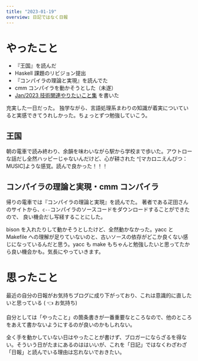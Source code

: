 ```yaml
---
title: "2023-01-19"
overview: 日記ではなく日報
---
```


# やったこと

- 『王国』を読んだ
- Haskell 課題のリビジョン提出
- 『コンパイラの理論と実現』を読んでた
- cmm コンパイラを動かそうとした（未遂）
- [Jan/2023 技術関連やりたいこと集](/blog/2023-jan-tech-aspiration.md) を書いた

充実した一日だった。
独学ながら、言語処理系まわりの知識が着実についていると実感できてうれしかった。ちょっとずつ勉強していこう。

## 王国

朝の電車で読み終わり、余韻を味わいながら駅から学校まで歩いた。アウトローな話だし全然ハッピーじゃないんだけど、心が耕された
^[マカロニえんぴつ：MUSIC]ような感覚。読んで良かった！！！

## コンパイラの理論と実現・cmm コンパイラ

帰りの電車では『コンパイラの理論と実現』を読んでた。
著者である疋田さんのサイトから、`c--`コンパイラのソースコードをダウンロードすることができたので、
良い機会だし写経することにした。

bison を入れたりして動かそうとしたけど、全然動かなかった。yacc と Makefile
への理解が足りていないのと、古いソースの依存がどこか良くない感じになっているんだと思う。yacc
も make もちゃんと勉強したいと思ってたから良い機会かも。気長にやっていきます。

# 思ったこと

最近の自分の日報がお気持ちブログに成り下がっており、これは意識的に直したいと思っている
( 👈 お気持ち)

自分としては「やったこと」の箇条書きが一番重要なところなので、他のところをあえて書かないようにするのが良いのかもしれない。

全く手を動かしていない日はやったことが書けず、ブロガーにならざるを得ない。そういう日がたまにあるのははいいが、これを「日記」ではなくわざわざ「日報」と読んでいる理由は忘れないでおきたい。
